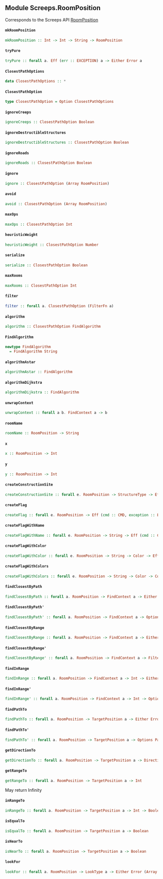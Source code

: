 ## Module Screeps.RoomPosition

Corresponds to the Screeps API [RoomPosition](http://support.screeps.com/hc/en-us/articles/203079201-RoomPosition)

#### `mkRoomPosition`

``` purescript
mkRoomPosition :: Int -> Int -> String -> RoomPosition
```

#### `tryPure`

``` purescript
tryPure :: forall a. Eff (err :: EXCEPTION) a -> Either Error a
```

#### `ClosestPathOptions`

``` purescript
data ClosestPathOptions :: *
```

#### `ClosestPathOption`

``` purescript
type ClosestPathOption = Option ClosestPathOptions
```

#### `ignoreCreeps`

``` purescript
ignoreCreeps :: ClosestPathOption Boolean
```

#### `ignoreDestructibleStructures`

``` purescript
ignoreDestructibleStructures :: ClosestPathOption Boolean
```

#### `ignoreRoads`

``` purescript
ignoreRoads :: ClosestPathOption Boolean
```

#### `ignore`

``` purescript
ignore :: ClosestPathOption (Array RoomPosition)
```

#### `avoid`

``` purescript
avoid :: ClosestPathOption (Array RoomPosition)
```

#### `maxOps`

``` purescript
maxOps :: ClosestPathOption Int
```

#### `heuristicWeight`

``` purescript
heuristicWeight :: ClosestPathOption Number
```

#### `serialize`

``` purescript
serialize :: ClosestPathOption Boolean
```

#### `maxRooms`

``` purescript
maxRooms :: ClosestPathOption Int
```

#### `filter`

``` purescript
filter :: forall a. ClosestPathOption (FilterFn a)
```

#### `algorithm`

``` purescript
algorithm :: ClosestPathOption FindAlgorithm
```

#### `FindAlgorithm`

``` purescript
newtype FindAlgorithm
  = FindAlgorithm String
```

#### `algorithmAstar`

``` purescript
algorithmAstar :: FindAlgorithm
```

#### `algorithmDijkstra`

``` purescript
algorithmDijkstra :: FindAlgorithm
```

#### `unwrapContext`

``` purescript
unwrapContext :: forall a b. FindContext a -> b
```

#### `roomName`

``` purescript
roomName :: RoomPosition -> String
```

#### `x`

``` purescript
x :: RoomPosition -> Int
```

#### `y`

``` purescript
y :: RoomPosition -> Int
```

#### `createConstructionSite`

``` purescript
createConstructionSite :: forall e. RoomPosition -> StructureType -> Eff (cmd :: CMD, exception :: EXCEPTION | e) ReturnCode
```

#### `createFlag`

``` purescript
createFlag :: forall e. RoomPosition -> Eff (cmd :: CMD, exception :: EXCEPTION | e) ReturnCode
```

#### `createFlagWithName`

``` purescript
createFlagWithName :: forall e. RoomPosition -> String -> Eff (cmd :: CMD, exception :: EXCEPTION | e) ReturnCode
```

#### `createFlagWithColor`

``` purescript
createFlagWithColor :: forall e. RoomPosition -> String -> Color -> Eff (cmd :: CMD, exception :: EXCEPTION | e) ReturnCode
```

#### `createFlagWithColors`

``` purescript
createFlagWithColors :: forall e. RoomPosition -> String -> Color -> Color -> Eff (cmd :: CMD, exception :: EXCEPTION | e) ReturnCode
```

#### `findClosestByPath`

``` purescript
findClosestByPath :: forall a. RoomPosition -> FindContext a -> Either Error (Maybe a)
```

#### `findClosestByPath'`

``` purescript
findClosestByPath' :: forall a. RoomPosition -> FindContext a -> Options ClosestPathOptions -> Either Error (Maybe a)
```

#### `findClosestByRange`

``` purescript
findClosestByRange :: forall a. RoomPosition -> FindContext a -> Either Error (Maybe a)
```

#### `findClosestByRange'`

``` purescript
findClosestByRange' :: forall a. RoomPosition -> FindContext a -> FilterFn a -> Either Error (Maybe a)
```

#### `findInRange`

``` purescript
findInRange :: forall a. RoomPosition -> FindContext a -> Int -> Either Error (Array a)
```

#### `findInRange'`

``` purescript
findInRange' :: forall a. RoomPosition -> FindContext a -> Int -> Options PathOptions -> Either Error (Array a)
```

#### `findPathTo`

``` purescript
findPathTo :: forall a. RoomPosition -> TargetPosition a -> Either Error Path
```

#### `findPathTo'`

``` purescript
findPathTo' :: forall a. RoomPosition -> TargetPosition a -> Options PathOptions -> Either Error Path
```

#### `getDirectionTo`

``` purescript
getDirectionTo :: forall a. RoomPosition -> TargetPosition a -> Direction
```

#### `getRangeTo`

``` purescript
getRangeTo :: forall a. RoomPosition -> TargetPosition a -> Int
```

May return Infinity

#### `inRangeTo`

``` purescript
inRangeTo :: forall a. RoomPosition -> TargetPosition a -> Int -> Boolean
```

#### `isEqualTo`

``` purescript
isEqualTo :: forall a. RoomPosition -> TargetPosition a -> Boolean
```

#### `isNearTo`

``` purescript
isNearTo :: forall a. RoomPosition -> TargetPosition a -> Boolean
```

#### `lookFor`

``` purescript
lookFor :: forall a. RoomPosition -> LookType a -> Either Error (Array a)
```


